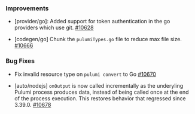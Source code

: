 ### Improvements

- [provider/go]: Added support for token authentication in the go providers which use git.
  [#10628](https://github.com/pulumi/pulumi/pull/10628)

- [codegen/go] Chunk the `pulumiTypes.go` file to reduce max file size.
  [#10666](https://github.com/pulumi/pulumi/pull/10666)

### Bug Fixes

- Fix invalid resource type on `pulumi convert` to Go
  [#10670](https://github.com/pulumi/pulumi/pull/10670)

- [auto/nodejs] `onOutput` is now called incrementally as the
  underyling Pulumi process produces data, instead of being called
  once at the end of the process execution. This restores behavior
  that regressed since 3.39.0.
  [#10678](https://github.com/pulumi/pulumi/pull/10678)
